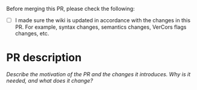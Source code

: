 Before merging this PR, please check the following:

- [ ] I made sure the wiki is updated in accordance with the changes in this PR. For example, syntax changes, semantics changes, VerCors flags changes, etc.

# PR description

_Describe the motivation of the PR and the changes it introduces. Why is it needed, and what does it change?_
